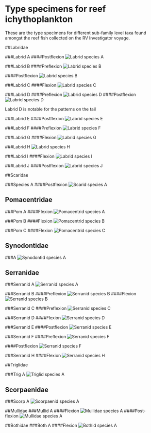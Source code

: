 # Type specimens for reef ichythoplankton

These are the type specimens for different sub-family level taxa found amongst the reef fish collected on the RV Investigator voyage.

##Labridae

###Labrid A
####Postflexion
![Labrid species A](../figs/type_specimens/labrid_a_pos.png "Labrid A Postflexion")

###Labrid B
####Preflexion
![Labrid species B](../figs/type_specimens/labrid_b_pre.png "Labrid B Preflexion")

####Postflexion
![Labrid species B](../figs/type_specimens/labrid_b_pos.png "Labrid B Postflexion")

###Labrid C
####Flexion
![Labrid species C](../figs/type_specimens/labrid_c_fle.png "Labrid C Flexion")

###Labrid D
####Preflexion
![Labrid species D](../figs/type_specimens/labrid_d_pre.jpg "Labrid D Preflexion")
####Postflexion
![Labrid species D](../figs/type_specimens/labrid_d_pos.png "Labrid D Postflexion")

Labrid D is notable for the patterns on the tail

###Labrid E
####Postflexion
![Labrid species E](../figs/type_specimens/labrid_e_pos.png "Labrid E Postflexion")

###Labrid F
####Preflexion
![Labrid species F](../figs/type_specimens/labrid_f_pre.jpg "Labrid F Preflexion")

###Labrid G
####Flexion
![Labrid species G](../figs/type_specimens/labrid_g_fle.png "Labrid G Flexion")

###Labrid H
![Labrid species H](../figs/type_specimens/labrid_h_pos.png "Labrid H Postflexion")

###Labrid I
####Flexion
![Labrid species I](../figs/type_specimens/labrid_i_fle.png "Labrid I Flexion")

###Labrid J
####Postflexion
![Labrid species J](../figs/type_specimens/labrid_J_pos.jpg "Labrid J Postflexion")


##Scaridae

###Species A
####Postflexion
![Scarid species A](../figs/type_specimens/scarid_a.jpg "Scarid A")

## Pomacentridae

###Pom A
####Flexion
![Pomacentrid species A](../figs/type_specimens/pomacentrid_a_fle.jpg "Pomacentrid A")

###Pom B
####Flexion
![Pomacentrid species B](../figs/type_specimens/pomacentrid_b_fle.png "Pomacentrid B")

###Pom C
####Flexion
![Pomacentrid species C](../figs/type_specimens/pomacentrid_c_fle.PNG "Pomacentrid C")

## Synodontidae

###A
![Synodontid species A](../figs/type_specimens/synodontid_a.png "Synodontid A")

## Serranidae

###Serranid A
![Serranid species A](../figs/type_specimens/serranid_a.jpg "Serranid A")

###Serranid B
####Preflexion
![Serranid species B](../figs/type_specimens/serranid_b_pre.jpg "Serranid B Preflexion")
####Flexion
![Serranid species B](../figs/type_specimens/serranid_b_fle.jpg "Serranid B Postflexion")

###Serranid C
####Preflexion
![Serranid species C](../figs/type_specimens/serranid_c_pre.png "Serranid C Preflexion")

###Serranid D
####Flexion
![Serranid species D](../figs/type_specimens/serranid_d_fle.jpg "Serranid D Flexion")

###Serranid E
####Postflexion
![Serranid species E](../figs/type_specimens/serranid_e_pos.jpg "Serranid E Postflexion")

###Serranid F
####Preflexion
![Serranid species F](../figs/type_specimens/serranid_f_pre.png "Serranid F Preflexion")

####Postflexion
![Serranid species F](../figs/type_specimens/serranid_f_pos.PNG "Serranid F Postflexion")

###Serranid H
####Flexion
![Serranid species H](../figs/type_specimens/serranid_h_fle.PNG "Serranid H Flexion")


##Triglidae

###Trig A
![Triglid species A](../figs/type_specimens/triglid_a.jpg "Triglid A")

## Scorpaenidae

###Scorp A
![Scorpaenid species A](../figs/type_specimens/scorpaenid_a.jpg "Scorpaenid A")

##Mullidae
###Mullid A
####Flexion
![Mullidae species A](../figs/type_specimens/mullid_a_fle.jpg "Mullidae A Flexion")
####Post-flexion
![Mullidae species A](../figs/type_specimens/mullid_a_pos.jpg "Mullidae A Post-flexion")

##Bothidae
###Both A
####Flexion
![Bothid species A](../figs/type_specimens/bothid_a_fle.jpg "Bothid A")
